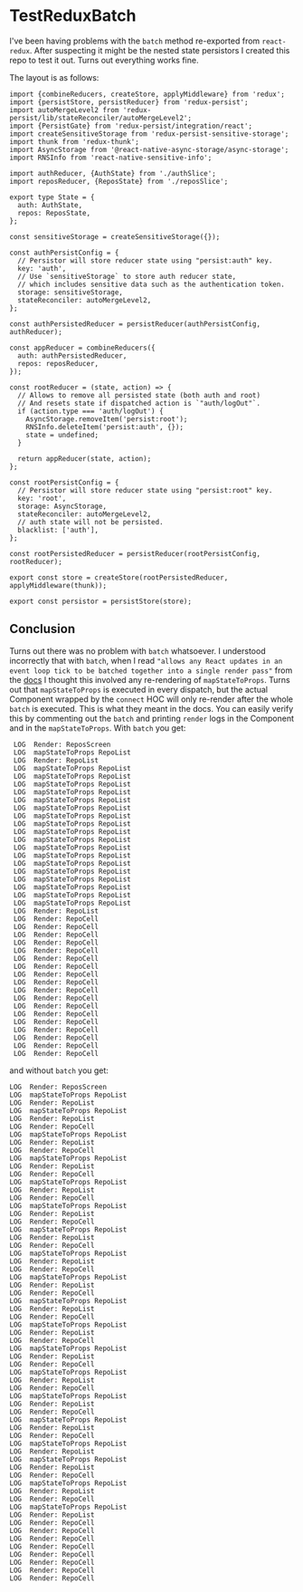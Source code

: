 # TestReduxBatch

I've been having problems with the `batch` method re-exported from `react-redux`. After suspecting it might be the nested state persistors I created this repo to test it out. Turns out everything works fine.

The layout is as follows:

```
import {combineReducers, createStore, applyMiddleware} from 'redux';
import {persistStore, persistReducer} from 'redux-persist';
import autoMergeLevel2 from 'redux-persist/lib/stateReconciler/autoMergeLevel2';
import {PersistGate} from 'redux-persist/integration/react';
import createSensitiveStorage from 'redux-persist-sensitive-storage';
import thunk from 'redux-thunk';
import AsyncStorage from '@react-native-async-storage/async-storage';
import RNSInfo from 'react-native-sensitive-info';

import authReducer, {AuthState} from './authSlice';
import reposReducer, {ReposState} from './reposSlice';

export type State = {
  auth: AuthState,
  repos: ReposState,
};

const sensitiveStorage = createSensitiveStorage({});

const authPersistConfig = {
  // Persistor will store reducer state using "persist:auth" key.
  key: 'auth',
  // Use `sensitiveStorage` to store auth reducer state,
  // which includes sensitive data such as the authentication token.
  storage: sensitiveStorage,
  stateReconciler: autoMergeLevel2,
};

const authPersistedReducer = persistReducer(authPersistConfig, authReducer);

const appReducer = combineReducers({
  auth: authPersistedReducer,
  repos: reposReducer,
});

const rootReducer = (state, action) => {
  // Allows to remove all persisted state (both auth and root)
  // And resets state if dispatched action is `"auth/logOut"`.
  if (action.type === 'auth/logOut') {
    AsyncStorage.removeItem('persist:root');
    RNSInfo.deleteItem('persist:auth', {});
    state = undefined;
  }

  return appReducer(state, action);
};

const rootPersistConfig = {
  // Persistor will store reducer state using "persist:root" key.
  key: 'root',
  storage: AsyncStorage,
  stateReconciler: autoMergeLevel2,
  // auth state will not be persisted.
  blacklist: ['auth'],
};

const rootPersistedReducer = persistReducer(rootPersistConfig, rootReducer);

export const store = createStore(rootPersistedReducer, applyMiddleware(thunk));

export const persistor = persistStore(store);
```

## Conclusion

Turns out there was no problem with `batch` whatsoever. I understood incorrectly that with `batch`, when I read `"allows any React updates in an event loop tick to be batched together into a single render pass"` from the [docs](https://react-redux.js.org/api/batch) I thought this involved any re-rendering of `mapStateToProps`.
Turns out that `mapStateToProps` is executed in every dispatch, but the actual Component wrapped by the `connect` HOC will only re-render after the whole `batch` is executed. This is what they meant in the docs.
You can easily verify this by commenting out the `batch` and printing `render` logs in the Component and in the `mapStateToProps`. With `batch` you get:

```
 LOG  Render: ReposScreen
 LOG  mapStateToProps RepoList
 LOG  Render: RepoList
 LOG  mapStateToProps RepoList
 LOG  mapStateToProps RepoList
 LOG  mapStateToProps RepoList
 LOG  mapStateToProps RepoList
 LOG  mapStateToProps RepoList
 LOG  mapStateToProps RepoList
 LOG  mapStateToProps RepoList
 LOG  mapStateToProps RepoList
 LOG  mapStateToProps RepoList
 LOG  mapStateToProps RepoList
 LOG  mapStateToProps RepoList
 LOG  mapStateToProps RepoList
 LOG  mapStateToProps RepoList
 LOG  mapStateToProps RepoList
 LOG  mapStateToProps RepoList
 LOG  mapStateToProps RepoList
 LOG  mapStateToProps RepoList
 LOG  mapStateToProps RepoList
 LOG  Render: RepoList
 LOG  Render: RepoCell
 LOG  Render: RepoCell
 LOG  Render: RepoCell
 LOG  Render: RepoCell
 LOG  Render: RepoCell
 LOG  Render: RepoCell
 LOG  Render: RepoCell
 LOG  Render: RepoCell
 LOG  Render: RepoCell
 LOG  Render: RepoCell
 LOG  Render: RepoCell
 LOG  Render: RepoCell
 LOG  Render: RepoCell
 LOG  Render: RepoCell
 LOG  Render: RepoCell
 LOG  Render: RepoCell
 LOG  Render: RepoCell
 LOG  Render: RepoCell
```

and without `batch` you get:

```
LOG  Render: ReposScreen
LOG  mapStateToProps RepoList
LOG  Render: RepoList
LOG  mapStateToProps RepoList
LOG  Render: RepoList
LOG  Render: RepoCell
LOG  mapStateToProps RepoList
LOG  Render: RepoList
LOG  Render: RepoCell
LOG  mapStateToProps RepoList
LOG  Render: RepoList
LOG  Render: RepoCell
LOG  mapStateToProps RepoList
LOG  Render: RepoList
LOG  Render: RepoCell
LOG  mapStateToProps RepoList
LOG  Render: RepoList
LOG  Render: RepoCell
LOG  mapStateToProps RepoList
LOG  Render: RepoList
LOG  Render: RepoCell
LOG  mapStateToProps RepoList
LOG  Render: RepoList
LOG  Render: RepoCell
LOG  mapStateToProps RepoList
LOG  Render: RepoList
LOG  Render: RepoCell
LOG  mapStateToProps RepoList
LOG  Render: RepoList
LOG  Render: RepoCell
LOG  mapStateToProps RepoList
LOG  Render: RepoList
LOG  Render: RepoCell
LOG  mapStateToProps RepoList
LOG  Render: RepoList
LOG  Render: RepoCell
LOG  mapStateToProps RepoList
LOG  Render: RepoList
LOG  Render: RepoCell
LOG  mapStateToProps RepoList
LOG  Render: RepoList
LOG  Render: RepoCell
LOG  mapStateToProps RepoList
LOG  Render: RepoList
LOG  Render: RepoCell
LOG  mapStateToProps RepoList
LOG  Render: RepoList
LOG  mapStateToProps RepoList
LOG  Render: RepoList
LOG  Render: RepoCell
LOG  mapStateToProps RepoList
LOG  Render: RepoList
LOG  Render: RepoCell
LOG  mapStateToProps RepoList
LOG  Render: RepoList
LOG  Render: RepoCell
LOG  Render: RepoCell
LOG  Render: RepoCell
LOG  Render: RepoCell
LOG  Render: RepoCell
LOG  Render: RepoCell
LOG  Render: RepoCell
LOG  Render: RepoCell
```
